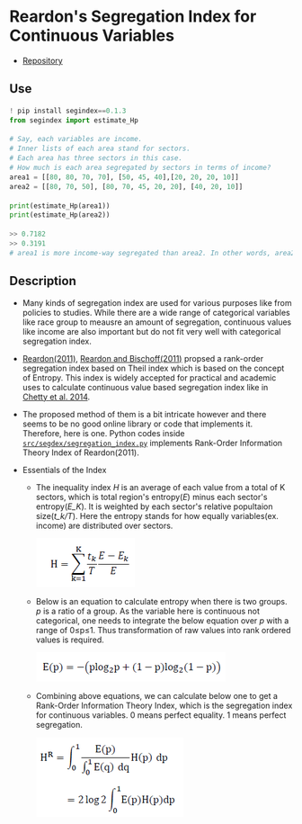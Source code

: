 # Reardon's Segregation Index for Continuous Variables

* [Repository](""https://github.com/acheul/reardon-segregation-index")

## Use
  ```python
  ! pip install segindex==0.1.3
  from segindex import estimate_Hp

  # Say, each variables are income.
  # Inner lists of each area stand for sectors.
  # Each area has three sectors in this case.
  # How much is each area segregated by sectors in terms of income?
  area1 = [[80, 80, 70, 70], [50, 45, 40],[20, 20, 20, 10]]
  area2 = [[80, 70, 50], [80, 70, 45, 20, 20], [40, 20, 10]]

  print(estimate_Hp(area1))
  print(estimate_Hp(area2))

  >> 0.7182    
  >> 0.3191
  # area1 is more income-way segregated than area2. In other words, area2 is more mixed.
  ```

## Description

* Many kinds of segregation index are used for various purposes like from policies to studies. While there are a wide range of categorical variables like race group to meausre an amount of segregation, continuous values like income are also important but do not fit very well with categorical segregation index.

* [Reardon(2011)](https://cepa.stanford.edu/sites/default/files/reardon%20&%20bischoff%20income%20inequality%20segregation%20AJS%20final.pdf), [Reardon and Bischoff(2011)](https://cepa.stanford.edu/sites/default/files/reardon%20&%20bischoff%20income%20inequality%20segregation%20AJS%20final.pdf) propsed a rank-order segregation index based on Theil index which is based on the concept of Entropy. This index is widely accepted for practical and academic uses to calculate continuous value based segregation index like in [Chetty et al. 2014](https://www.nber.org/system/files/working_papers/w19843/w19843.pdf).

* The proposed method of them is a bit intricate however and there seems to be no good online library or code that implements it. Therefore, here is one. Python codes inside [```src/segdex/segregation_index.py```](./src/segdex/segregation_index.py) implements Rank-Order Information Theory Index of Reardon(2011).

* Essentials of the Index

  * The inequality index *H* is an average of each value from a total of K sectors, which is total region's entropy(*E*) minus each sector's entropy(*E_K*). It is weighted by each sector's relative popultaion size(*t_k/T*). Here the entropy stands for how equally variables(ex. income) are distributed over sectors.

    <img src="./assets/eq3-5.png">
  
  * Below is an equation to calculate entropy when there is two groups. *p* is a ratio of a group. As the variable here is continuous not categorical, one needs to integrate the below equation over *p* with a range of 0≤p≤1. Thus transformation of raw values into rank ordered values is required.
  
    <img src="./assets/eq3-6.png">

  * Combining above equations, we can calculate below one to get a Rank-Order Information Theory Index, which is the segregation index for continuous variables. 0 means perfect equality. 1 means perfect segregation.
  
    <img src="./assets/eq3-7.png">